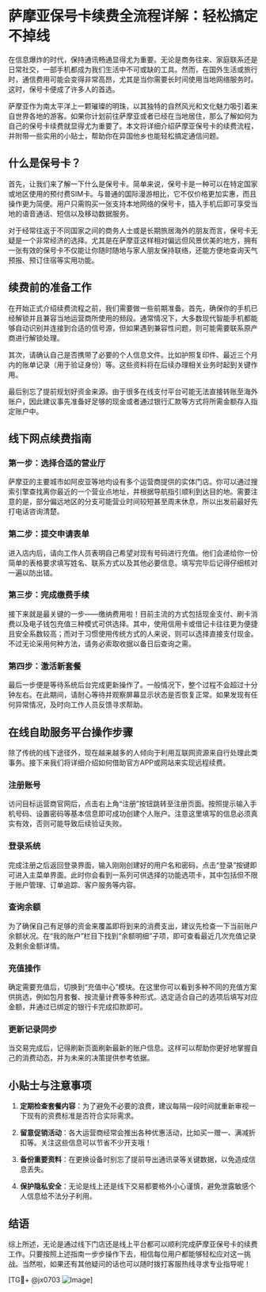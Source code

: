 # 萨摩亚保号卡续费全流程详解：轻松搞定不掉线

在信息爆炸的时代，保持通讯畅通显得尤为重要。无论是商务往来、家庭联系还是日常社交，一部手机都成为我们生活中不可或缺的工具。然而，在国外生活或旅行时，通信费用可能会变得非常高昂，尤其是当你需要长时间使用当地网络服务时。这时，保号卡便成了许多人的首选。

萨摩亚作为南太平洋上一颗璀璨的明珠，以其独特的自然风光和文化魅力吸引着来自世界各地的游客。如果你计划前往萨摩亚或者已经在当地居住，那么了解如何为自己的保号卡续费就显得尤为重要了。本文将详细介绍萨摩亚保号卡的续费流程，并附带一些实用的小贴士，帮助你在异国他乡也能轻松搞定通信问题。

## 什么是保号卡？

首先，让我们来了解一下什么是保号卡。简单来说，保号卡是一种可以在特定国家或地区使用的预付费SIM卡。与普通的国际漫游相比，它不仅价格更加实惠，而且操作更为简便。用户只需购买一张支持本地网络的保号卡，插入手机后即可享受当地的语音通话、短信以及移动数据服务。

对于经常往返于不同国家之间的商务人士或是长期旅居海外的朋友而言，保号卡无疑是一个非常经济的选择。尤其是在萨摩亚这样相对偏远但风景优美的地方，拥有一张有效的保号卡不仅能让你随时随地与家人朋友保持联络，还能方便地查询天气预报、预订住宿等实用功能。

## 续费前的准备工作

在开始正式介绍续费流程之前，我们需要做一些前期准备。首先，确保你的手机已经解锁并且兼容当地运营商所使用的频段。通常情况下，大多数现代智能手机都能够自动识别并连接到合适的信号源，但如果遇到兼容性问题，则可能需要联系原产商进行解锁处理。

其次，请确认自己是否携带了必要的个人信息文件。比如护照复印件、最近三个月内的账单记录（用于验证身份）等。这些资料将在后续办理相关业务时起到关键作用。

最后别忘了提前规划好资金来源。由于很多在线支付平台可能无法直接转账至海外账户，因此建议事先准备好足够的现金或者通过银行汇款等方式将所需金额存入指定账户中。

## 线下网点续费指南

### 第一步：选择合适的营业厅
萨摩亚的主要城市如阿皮亚等地均设有多个运营商提供的实体门店。你可以通过搜索引擎查找离你最近的一个营业点地址，并根据导航指引顺利到达目的地。需要注意的是，部分偏远地区的分支可能营业时间较短甚至周末休息，所以出发前最好先打电话咨询清楚。

### 第二步：提交申请表单
进入店内后，请向工作人员表明自己希望对现有号码进行充值。他们会递给你一份简单的表格要求填写姓名、联系方式以及其他必要信息。填写完毕后记得仔细核对一遍以防出错。

### 第三步：完成缴费手续
接下来就是最关键的一步——缴纳费用啦！目前主流的方式包括现金支付、刷卡消费以及电子钱包充值三种模式可供选择。其中，使用信用卡或借记卡往往更为便捷且安全系数较高；而对于习惯使用传统方式的人来说，则可以选择直接支付现金。不过无论采用何种方法，请务必索取收据以备日后查询之需。

### 第四步：激活新套餐
最后一步便是等待系统后台完成更新操作了。一般情况下，整个过程不会超过十分钟左右。在此期间，请耐心等待并观察屏幕显示状态是否恢复正常。如果发现有任何异常情况，及时向工作人员反馈寻求帮助。

## 在线自助服务平台操作步骤

除了传统的线下途径外，现在越来越多的人倾向于利用互联网资源来自行处理此类事务。接下来我们将详细介绍如何借助官方APP或网站来实现远程续费。

### 注册账号
访问目标运营商官网后，点击右上角“注册”按钮跳转至注册页面。按照提示输入手机号码、设置密码等基本信息即可成功创建个人账户。注意这里填写的信息必须真实有效，否则可能导致后续验证失败。

### 登录系统
完成注册之后返回登录界面，输入刚刚创建好的用户名和密码，点击“登录”按键即可进入主菜单界面。此时你会看到一系列可供选择的功能选项卡，其中包括但不限于账户管理、订单追踪、客户服务等内容。

### 查询余额
为了确保自己有足够的资金来覆盖即将到来的消费支出，建议先检查一下当前账户余额状况。在“我的账户”栏目下找到“余额明细”子项，即可查看最近几次充值记录及剩余金额详情。

### 充值操作
确定需要充值后，切换到“充值中心”模块。在这里你可以看到多种不同的充值方案供挑选，例如包月套餐、按流量计费等多种形式。选定适合自己的选项后填写对应金额，并通过已绑定的银行卡完成扣款即可。

### 更新记录同步
当交易完成后，记得刷新页面刷新最新的账户信息。这样可以帮助你更好地掌握自己的消费动态，并为未来的决策提供参考依据。

## 小贴士与注意事项

1. **定期检查套餐内容**：为了避免不必要的浪费，建议每隔一段时间就重新审视一下现有的资费标准是否符合实际需求。
   
2. **留意促销活动**：各大运营商经常会推出各种优惠活动，比如买一赠一、满减折扣等。关注这些信息可以节省不少开支哦！

3. **备份重要资料**：在更换设备时别忘了提前导出通讯录等关键数据，以免造成信息丢失。

4. **保护隐私安全**：无论是线上还是线下交易都要格外小心谨慎，避免泄露敏感个人信息给不法分子利用。

## 结语

综上所述，无论是通过线下门店还是线上平台都可以顺利完成萨摩亚保号卡的续费工作。只要按照上述指南一步步操作下去，相信每位用户都能够轻松应对这一挑战。当然啦，如果还有其他疑问的话也可以随时拨打客服热线寻求专业指导呢！

[TG💪+ @jx0703 ![Image](https://github.com/user-attachments/assets/dbca1d08-cadb-493c-b0ec-ad6f7a83f270)]